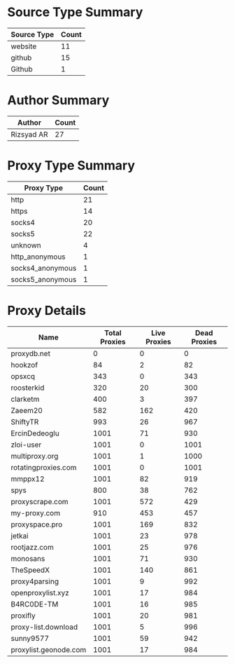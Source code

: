 # Source Type Summary

| Source Type | Count |
|-------------|-------|
| website | 11 |
| github | 15 |
| Github | 1 |


# Author Summary

| Author | Count |
|--------|-------|
| Rizsyad AR | 27 |


# Proxy Type Summary

| Proxy Type | Count |
|------------|-------|
| http | 21 |
| https | 14 |
| socks4 | 20 |
| socks5 | 22 |
| unknown | 4 |
| http_anonymous | 1 |
| socks4_anonymous | 1 |
| socks5_anonymous | 1 |


# Proxy Details

| Name | Total Proxies | Live Proxies | Dead Proxies |
|------|---------------|--------------|---------------|
| proxydb.net | 0 | 0 | 0 |
| hookzof | 84 | 2 | 82 |
| opsxcq | 343 | 0 | 343 |
| roosterkid | 320 | 20 | 300 |
| clarketm | 400 | 3 | 397 |
| Zaeem20 | 582 | 162 | 420 |
| ShiftyTR | 993 | 26 | 967 |
| ErcinDedeoglu | 1001 | 71 | 930 |
| zloi-user | 1001 | 0 | 1001 |
| multiproxy.org | 1001 | 1 | 1000 |
| rotatingproxies.com | 1001 | 0 | 1001 |
| mmppx12 | 1001 | 82 | 919 |
| spys | 800 | 38 | 762 |
| proxyscrape.com | 1001 | 572 | 429 |
| my-proxy.com | 910 | 453 | 457 |
| proxyspace.pro | 1001 | 169 | 832 |
| jetkai | 1001 | 23 | 978 |
| rootjazz.com | 1001 | 25 | 976 |
| monosans | 1001 | 71 | 930 |
| TheSpeedX | 1001 | 140 | 861 |
| proxy4parsing | 1001 | 9 | 992 |
| openproxylist.xyz | 1001 | 17 | 984 |
| B4RC0DE-TM | 1001 | 16 | 985 |
| proxifly | 1001 | 20 | 981 |
| proxy-list.download | 1001 | 5 | 996 |
| sunny9577 | 1001 | 59 | 942 |
| proxylist.geonode.com | 1001 | 17 | 984 |
